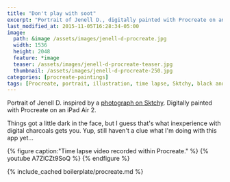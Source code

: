 ```yaml
---
title: "Don't play with soot"
excerpt: "Portrait of Jenell D., digitally painted with Procreate on an iPad."
last_modified_at: 2015-11-05T16:28:34-05:00
image: 
  path: &image /assets/images/jenell-d-procreate.jpg
  width: 1536
  height: 2048
  feature: *image
  teaser: /assets/images/jenell-d-procreate-teaser.jpg
  thumbnail: /assets/images/jenell-d-procreate-250.jpg
categories: [procreate-paintings]
tags: [Procreate, portrait, illustration, time lapse, Sktchy, black and white]
---
```


Portrait of Jenell D. inspired by a [photograph on Sktchy](https://sktchy.com/7i99Kc). Digitally painted with Procreate on an iPad Air 2. 

Things got a little dark in the face, but I guess that's what inexperience with digital charcoals gets you. Yup, still haven't a clue what I'm doing with this app yet...

{% figure caption:"Time lapse video recorded within Procreate." %}
{% youtube A7ZlCZt9SoQ %}
{% endfigure %}

{% include_cached boilerplate/procreate.md %}

